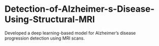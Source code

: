 # Detection-of-Alzheimer-s-Disease-Using-Structural-MRI
Developed a deep learning-based model for Alzheimer’s disease progression detection using  MRI scans.
